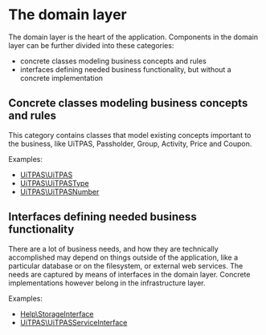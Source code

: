 # The domain layer

The domain layer is the heart of the application. Components in the domain layer can be further divided into these categories:

* concrete classes modeling business concepts and rules
* interfaces defining needed business functionality, but without a concrete implementation
 
## Concrete classes modeling business concepts and rules

This category contains classes that model existing concepts important to the business, like UiTPAS, Passholder, Group, Activity, Price and Coupon.

Examples:

* [UiTPAS\UiTPAS](https://github.com/cultuurnet/uitpas-beheer-silex/blob/master/src/UiTPAS/UiTPAS.php)
* [UiTPAS\UiTPASType](https://github.com/cultuurnet/uitpas-beheer-silex/blob/master/src/UiTPAS/UiTPASType.php)
* [UiTPAS\UiTPASNumber](https://github.com/cultuurnet/uitpas-beheer-silex/blob/master/src/UiTPAS/UiTPASNumber.php)

## Interfaces defining needed business functionality

There are a lot of business needs, and how they are technically accomplished may depend on things outside of the application, like a particular database or on the filesystem, or external web services. The needs are captured by means of interfaces in the domain layer. Concrete implementations however belong in the infrastructure layer.

Examples:

* [Help\StorageInterface](https://github.com/cultuurnet/uitpas-beheer-silex/blob/master/src/Help/StorageInterface.php)
* [UiTPAS\UiTPASServiceInterface](https://github.com/cultuurnet/uitpas-beheer-silex/blob/master/src/UiTPAS/UiTPASServiceInterface.php)